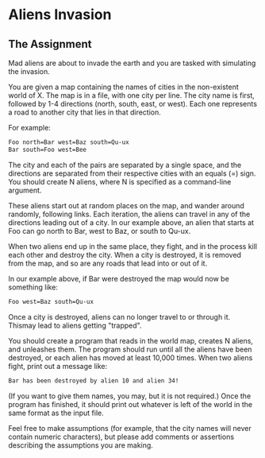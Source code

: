 # Aliens Invasion

## The Assignment

Mad aliens are about to invade the earth and you are tasked with simulating the invasion.

You are given a map containing the names of cities in the non-existent world of X. The map is in a file, with one city per line. The city name is first,
followed by 1-4 directions (north, south, east, or west). Each one represents a road to another city that lies in that direction.

For example:

```txt
Foo north=Bar west=Baz south=Qu-ux
Bar south=Foo west=Bee
```

The city and each of the pairs are separated by a single space, and the directions are separated from their respective cities with an equals (=) sign. You should create N aliens, where N is specified as a command-line argument.

These aliens start out at random places on the map, and wander around randomly, following links. Each iteration, the aliens can travel in any of the directions
leading out of a city. In our example above, an alien that starts at Foo can go north to Bar, west to Baz, or south to Qu-ux.

When two aliens end up in the same place, they fight, and in the process kill each other and destroy the city. When a city is destroyed, it is removed from the map, and so are any roads that lead into or out of it.

In our example above, if Bar were destroyed the map would now be something like:

```txt
Foo west=Baz south=Qu-ux
```
Once a city is destroyed, aliens can no longer travel to or through it. Thismay lead to aliens getting "trapped".

You should create a program that reads in the world map, creates N aliens, and unleashes them. The program should run until all the aliens have been destroyed, or each alien has moved at least 10,000 times. When two aliens fight, print out a message like:

```txt
Bar has been destroyed by alien 10 and alien 34!
```
(If you want to give them names, you may, but it is not required.) Once the program has finished, it should print out whatever is left of the world in the same format as the input file.

Feel free to make assumptions (for example, that the city names will never contain numeric characters), but please add comments or assertions describing the assumptions you are making.
